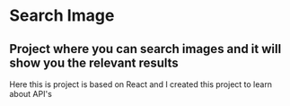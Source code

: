 # Search Image 
## Project where you can search images and it will show you the relevant results 

Here this is project is based on React and I created this project to learn about API's 
